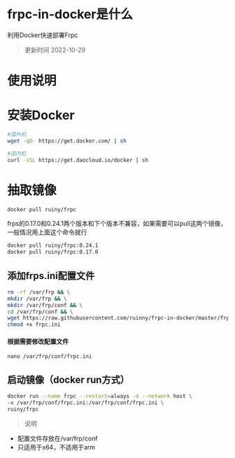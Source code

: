 # frpc-in-docker是什么
利用Docker快速部署Frpc

> 更新时间 2022-10-29

# 使用说明

# 安装Docker
```bash
#国外机
wget -qO- https://get.docker.com/ | sh 

#国内机
curl -sSL https://get.daocloud.io/docker | sh 
```


# 抽取镜像
```bash
docker pull ruiny/frpc
```

frps的0.17.0和0.24.1两个版本和下个版本不兼容，如果需要可以pull这两个镜像，一般情况用上面这个命令就行
```bash
docker pull ruiny/frpc:0.24.1
docker pull ruiny/frpc:0.17.0
```

## 添加frps.ini配置文件
```bash
rm -rf /var/frp && \
mkdir /var/frp && \
mkdir /var/frp/conf && \
cd /var/frp/conf && \
wget https://raw.githubusercontent.com/ruinny/frpc-in-docker/master/frpc.ini && \
chmod +x frpc.ini
```

#### 根据需要修改配置文件
`nano /var/frp/conf/frpc.ini` 


## 启动镜像（docker run方式）
```bash
docker run --name frpc --restart=always -d --network host \
-v /var/frp/conf/frpc.ini:/var/frp/conf/frpc.ini \
ruiny/frpc
```

> 说明
 - 配置文件存放在/var/frp/conf
 - 只适用于x64，不适用于arm

